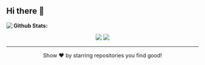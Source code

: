 ## Hi there 👋
<a target="_blank" href="https://rishabh16.me"><img  align="left" src="https://user-images.githubusercontent.com/61164064/97917606-b7b15580-1d7a-11eb-8ccd-6cd6b8993ae8.gif"></a>
**Github Stats:**
<p align="center">
    <img src="https://github-readme-stats.vercel.app/api?username=rishabhkumar16&&show_icons=true&title_color=ffffff&icon_color=bb2acf&text_color=daf7dc&bg_color=151515">
    <img src="https://github-readme-stats.vercel.app/api/top-langs/?username=rishabhkumar16&count_private=true&theme=dracula">
</p>
<hr>
<p align="center">
    Show ❤️ by starring repositories you find good!
 </p>
